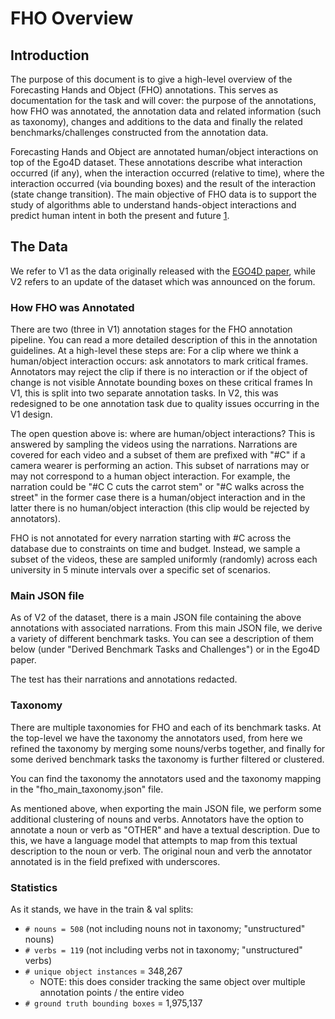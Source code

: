 # FHO Overview

## Introduction

The purpose of this document is to give a high-level overview of the Forecasting Hands and Object (FHO) annotations. This serves as documentation for the task and will cover: the purpose of the annotations, how FHO was annotated, the annotation data and related information (such as taxonomy), changes and additions to the data and finally the related benchmarks/challenges constructed from the annotation data.

Forecasting Hands and Object are annotated human/object interactions on top of the Ego4D dataset. These annotations describe what interaction occurred (if any), when the interaction occurred (relative to time), where the interaction occurred (via bounding boxes) and the result of the interaction (state change transition). The main objective of FHO data is to support the study of algorithms able to understand hands-object interactions and predict human intent in both the present and future [1].

## The Data

We refer to V1 as the data originally released with the [EGO4D paper][1], while V2 refers to an update of the dataset which was announced on the forum.

### How FHO was Annotated

There are two (three in V1) annotation stages for the FHO annotation pipeline. You can read a more detailed description of this in the annotation guidelines. At a high-level these steps are:
For a clip where we think a human/object interaction occurs: ask annotators to mark critical frames. Annotators may reject the clip if there is no interaction or if the object of change is not visible
Annotate bounding boxes on these critical frames
In V1, this is split into two separate annotation tasks. In V2, this was redesigned to be one annotation task due to quality issues occurring in the V1 design.

The open question above is: where are human/object interactions? This is answered by sampling the videos using the narrations. Narrations are covered for each video and a subset of them are prefixed with "#C" if a camera wearer is performing an action. This subset of narrations may or may not correspond to a human object interaction. For example, the narration could be "#C C cuts the carrot stem" or "#C walks across the street" in the former case there is a human/object interaction and in the latter there is no human/object interaction (this clip would be rejected by annotators).

FHO is not annotated for every narration starting with #C across the database due to constraints on time and budget. Instead, we sample a subset of the videos, these are sampled uniformly (randomly) across each university in 5 minute intervals over a specific set of scenarios.

### Main JSON file

As of V2 of the dataset, there is a main JSON file containing the above annotations with associated narrations. From this main JSON file, we derive a variety of different benchmark tasks. You can see a description of them below (under "Derived Benchmark Tasks and Challenges") or in the Ego4D paper.

The test has their narrations and annotations redacted.

### Taxonomy

There are multiple taxonomies for FHO and each of its benchmark tasks. At the top-level we have the taxonomy the annotators used, from here we refined the taxonomy by merging some nouns/verbs together, and finally for some derived benchmark tasks the taxonomy is further filtered or clustered.

You can find the taxonomy the annotators used and the taxonomy mapping in the "fho_main_taxonomy.json" file.

As mentioned above, when exporting the main JSON file, we perform some additional clustering of nouns and verbs. Annotators have the option to annotate a noun or verb as "OTHER" and have a textual description. Due to this, we have a language model that attempts to map from this textual description to the noun or verb. The original noun and verb the annotator annotated is in the field prefixed with underscores.

### Statistics 

As it stands, we have in the train & val splits:
- `# nouns = 508` (not including nouns not in taxonomy; "unstructured" nouns)
- `# verbs = 119` (not including verbs not in taxonomy; "unstructured" verbs)
- `# unique object instances` = 348,267
    - NOTE: this does consider tracking the same object over multiple annotation points / the entire video
- `# ground truth bounding boxes` = 1,975,137


[1]: https://arxiv.org/abs/2110.07058
